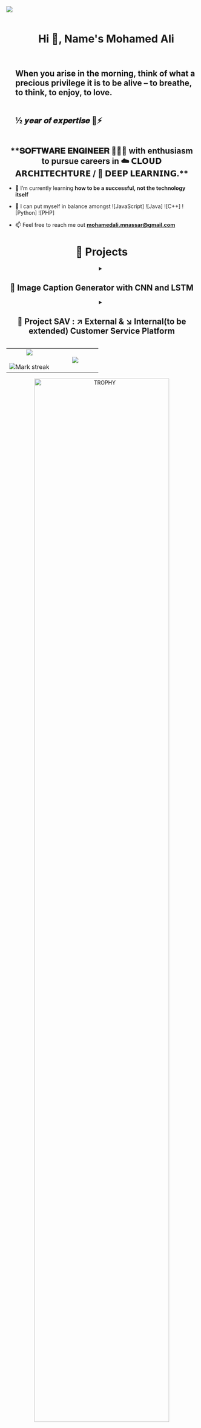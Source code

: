 <!--horizontal divider(gradiant)-->
<img src="https://user-images.githubusercontent.com/73097560/115834477-dbab4500-a447-11eb-908a-139a6edaec5c.gif">

<!--h1 without bottom border-->
<div id="user-content-toc">
  <ul align="center">
    <summary><h1 style="display: inline-block">Hi 👋, Name's Mohamed Ali</h1></summary>
  </ul>
</div>

<!--h2 without bottom border-->
<div id="user-content-toc">
  <ul>
    <summary><h2 style="display: inline-block">When you arise in the morning, think of what a precious privilege it is to be alive – to breathe, to think, to enjoy, to love.</h2>
    <h2 style="display: inline-block">½ 𝒚𝒆𝒂𝒓 𝒐𝒇 𝒆𝒙𝒑𝒆𝒓𝒕𝒊𝒔𝒆 🤵⚡️</h2></summary>
  </ul>
</div>


<!--Intro start-->
<h2 style="text-align: center"> **𝐒𝐎𝐅𝐓𝐖𝐀𝐑𝐄 𝐄𝐍𝐆𝐈𝐍𝐄𝐄𝐑 👨🏻‍💻 with enthusiasm to pursue careers in ☁️ 𝗖𝗟𝗢𝗨𝗗 𝗔𝗥𝗖𝗛𝗜𝗧𝗘𝗖𝗛𝗧𝗨𝗥𝗘  / 🧠 𝗗𝗘𝗘𝗣 𝗟𝗘𝗔𝗥𝗡𝗜𝗡𝗚.** </h2>

- 🌱 I’m currently learning **how to be a successful, not the technology itself**

- 💬 I can put myself in balance amongst ![JavaScript] ![Java] ![C++] ![Python] ![PHP] 

- 📫 Feel free to reach me out **mohamedali.mnassar@gmail.com**
<!--Intro end-->

 <h1 align="center"> 🧾 Projects </h1>
<details> <summary align="center"> <h2>🚀 Image Caption Generator with CNN and LSTM </h2> </summary>
  <span>
    <p> 🔘 This Python-based project aims to build an image caption generator by implementing Convolutional Neural Networks (CNN) and Long Short-Term Memory (LSTM) models. The CNN extracts image features from the Xception model, while the LSTM generates image captions.</p>

<p>
<a href="https://github.com/search?q=user%3ADenverCoder1+is%3Arepo+language%3Apython"><img alt="Python" src="https://img.shields.io/badge/Python%20-%2314354C.svg?logo=python&logoColor=white"></a>
</p>
📖 This project requires a good understanding of deep learning, Python, Jupyter notebooks, Keras, NumPy, and natural language processing.

<ul>
    <h2> - 💡 Content and Key features of the project </h2>
    <li>
        <ul> <b>🌀 Dataset: </b>
            <li>🟡 I used the Flickr_8K dataset for this project. While larger datasets like Flickr_30K and MSCOCO exist, I opted for a smaller dataset due to training time constraints. </li>
            <li>🟡 Researched about ideas to tailor this dataset in a way that could be translated to my mother language.</li>
        </ul>
    </li>
    <li>
        <ul> <b>🌀 Libraries: </b>
            <li>🟡 Tensorflow, 🟡 Keras, 🟡 Numpy </li>
        </ul>
    </li>
    <li>
        <ul> <b>🌀 CNN (Convolutional Neural Network): </b>
            <li>🟡 CNNs process data in 2D matrices, making them ideal for working with images. </li>
            <li>🟡 They are commonly used for image classification tasks. </li>
        </ul>
    </li>
    <li>
        <ul> <b>🌀 LSTM (Long Short-Term Memory): </b> 
            <li>🟡 LSTM is a type of recurrent neural network (RNN) suitable for sequence prediction problems. </li>
            <li>🟡 It overcomes RNN's short-term memory limitations and can carry relevant information throughout input processing. </li>
        </ul>
    </li>
    <li>
          <ul> <b>🌀 Image Caption Generator Model: </b> 
              <li>🟡 This project combines CNN and LSTM architectures into a CNN-RNN model. </li>
              <li>🟡 CNN extracts image features using the Xception pre-trained model. </li>
              <li>🟡 LSTM generates image descriptions based on CNN-derived information. </li>
          </ul>
      </li>
</ul>
  </span>
</details>
<details> <summary align="center"> <h2> 🚀 Project SAV : ↗️ External & ↘️ Internal(to be extended) Customer Service Platform </h2> </summary>
  <span>
  <p> 🔘 This project showcases a sophisticated Customer Service System built with PHP and Laravel. It offers effortless management of product information, QR code generation for various purposes, streamlined customer claim submissions, and real-time notifications for administrators, customers, and technicians. Explore our features to enhance your customer service workflow.</p>

<p>
<a href="https://github.com/search?q=user%3ADenverCoder1+is%3Arepo+language%3Acss"><img alt="CSS" src="https://img.shields.io/badge/CSS%20-%231572B6.svg?logo=css3&logoColor=white"></a>
<a href="https://github.com/search?q=user%3ADenverCoder1+is%3Arepo+language%3Ahtml"><img alt="HTML" src="https://img.shields.io/badge/HTML%20-%23E34F26.svg?logo=html5&logoColor=white"></a>
<a href="https://github.com/search?q=user%3ADenverCoder1+is%3Arepo+language%3Ajavascript"><img alt="JavaScript" src="https://img.shields.io/badge/JavaScript%20-%23F7DF1E.svg?logo=javascript&logoColor=black"></a>
<a href="https://github.com/search?q=user%3ADenverCoder1+is%3Arepo+language%3Ajavascript"><img alt="NodeJS" src="https://img.shields.io/badge/Node.js%20-%2343853D.svg?logo=node.js&logoColor=white"></a>
<a href="https://github.com/search?q=user%3ADenverCoder1+is%3Arepo+language%3Aphp"><img alt="PHP" src="https://img.shields.io/badge/PHP-%23777BB4.svg?logo=php&logoColor=white"></a>
<a href="https://github.com/search?q=user%3ADenverCoder1+is%3Arepo+language%3Asql"><img alt="SQL" src="https://img.shields.io/badge/SQL%20-%23025E8C.svg?logo=amazon-dynamodb&logoColor=white"></a>
</p>
<ul>
    <h2> - 💡 Content and Key features of the project </h2>
    <li>
        <ul> <b>🌀 Efficient Product Management: </b>
            <li>🟡 Administrators can easily add and manage products and series. </li>
            <li>🟡 Automatic generation of QR codes for serial identification, interventions, reseller sales and production pieces arrivals. </li>
        </ul>
    </li>
    <li>
        <ul> <b>🌀 Streamlined Workflow: </b>
            <li>🟡 Immediate access to the product list after creation. </li>
            <li>🟡 Quick order placement for administrators. </li>
            <li>🟡 Reseller sales with customer data capture and purchase date recording. </li>
        </ul>
    </li>
    <li>
        <ul> <b>🌀 Seamless Claim Submission:</b>
            <li>🟡 Simple claim submission process via QR code scanning. </li>
            <li>🟡 Option for phone call claim submission in case of no smartphone access. </li>
        </ul>
    </li>
    <li>
        <ul> <b>🌀 Administrative Tools: </b> 
            <li>🟡 Efficient order lookup and claim processing for administrators. </li>
            <li>🟡 Real-time notifications for customer claims and technician deployments. </li>
            <li>🟡 Confirmation of claim visibility for administrators. </li>
        </ul>
    </li>
</ul>
  </span>
</details>


<!--- stats & Trophy (start) -->
<p align="center">
  <!--- stats (start) -->
<table align="center">
<tr border="none">
<td width="50%" align="center">
  
  <img  align="center"  src="https://github-readme-stats.vercel.app/api?username=mnsdali&theme=light&show_icons=true&count_private=true" />
  <br></br>
  <img  title="🔥 Get streak stats for your profile at git.io/streak-stats" alt="Mark streak" src="https://github-readme-streak-stats.herokuapp.com/?user=mnsdali&theme=light&hide_border=false" /> 
</td>

<td width="50%" align="center">

  <img  align="center"  src="https://github-readme-stats.anuraghazra1.vercel.app/api/top-langs/?username=mnsdali&theme=light&hide_border=false&no-bg=true&no-frame=true&langs_count=10"/>
  
  </td>
</tr>
</table>
<!--- stats (end) -->

<!--- trophy (start) -->
<div align=center>
  <a href="https://github.com/ryo-ma/github-profile-trophy" title="Go to Source">
      <img align="center" width=84% src="https://github-profile-trophy.vercel.app/?username=mnsdali&theme=radical&row=1&column=7&margin-h=15&margin-w=5&no-bg=true" alt="TROPHY" />
    </a>
</div>
<!--- trophy (start) -->


</p>        
<!--- stats (end) -->

<!--profile visit count-->
<div align="center">
  
[![](https://visitcount.itsvg.in/api?id=mnsdali&icon=3&color=6)](https://visitcount.itsvg.in)
  
</div>

Last Edited on: 29/4/2023
